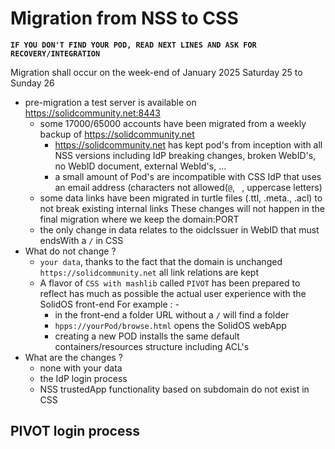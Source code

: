 # Migration from NSS to CSS
**`IF YOU DON'T FIND YOUR POD, READ NEXT LINES AND ASK FOR RECOVERY/INTEGRATION`**

Migration shall occur on the week-end of January 2025 Saturday 25 to Sunday 26
- pre-migration a test server is available on https://solidcommunity.net:8443
  - some 17000/65000 accounts have been migrated from a weekly backup of https://solidcommunity.net
    - https://solidcommunity.net has kept pod's from inception with all NSS versions including IdP breaking changes, broken WebID's, no WebID document, external WebId's, ...
    - a small amount of Pod's are incompatible with CSS IdP that uses an email address (characters not allowed(`@`, ` `, uppercase letters)
  - some data links have been migrated in turtle files (.ttl, .meta., .acl) to not break existing internal links
    These changes will not happen in the final migration where we keep the domain:PORT
  - the only change in data relates to the oidcIssuer in WebID that must endsWith a `/` in CSS
- What do not change ?
  - `your data`, thanks to the fact that the domain is unchanged `https://solidcommunity.net` all link relations are kept
  - A flavor of `CSS with mashlib` called `PIVOT` has been prepared to reflect has much as possible the actual user experience with the SolidOS front-end
    For example : - 
    - in the front-end a folder URL without a `/` will find a folder
    - `hpps://yourPod/browse.html` opens the SolidOS webApp
    - creating a new POD installs the same default containers/resources structure including ACL's
- What are the changes ?
  - none with your data
  - the IdP login process
  - NSS trustedApp functionality based on subdomain do not exist in CSS

 ## PIVOT login process
